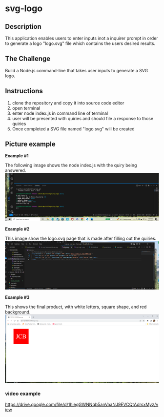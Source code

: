# svg-logo
## Description 
This application enables users to enter inputs inot a inquirer prompt in order to generate a logo "logo.svg" file which contains the users desired results.


## The Challenge 
Build a Node.js command-line that takes user inputs to generate a SVG logo. 

## Instructions
1. clone the repository and copy it into source code editor 
2. open terminal
3. enter node index.js in command line of terminal 
4. user will be presented with quiries and should file a response to those quiries 
5. Once completed a SVG file named "logo svg" will be created 

## Picture example 
**Example #1**

The following image shows the node index.js with the quiry being answered.
![images shows the terminal node index.js being filled out](/images/svg-img-1.png)

 **Example #2**

 This image show the logo.svg page that is made after filling out the quiries. 
![Image shows the logo.svg page](/images/svg-img-3.png)

**Example #3**

This shows the final product, with white letters, square shape, and red background.
![Image shows red square, white letters in it](/images/svg-img-2.png)


### video example
https://drive.google.com/file/d/1hiegGWNNqb5anVaaNJ9EVCQtAdrsxMyz/view